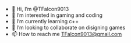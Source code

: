 - 👋 Hi, I’m @TFalcon9013
- 👀 I’m interested in gaming and coding
- 🌱 I’m currently learning c++
- 💞️ I’m looking to collaborate on disigning games
- 📫 How to reach me TFalcon9013@gmail.com

<!---
TFalcon9013/TFalcon9013 is a ✨ special ✨ repository because its `README.md` (this file) appears on your GitHub profile.
You can click the Preview link to take a look at your changes.
--->
